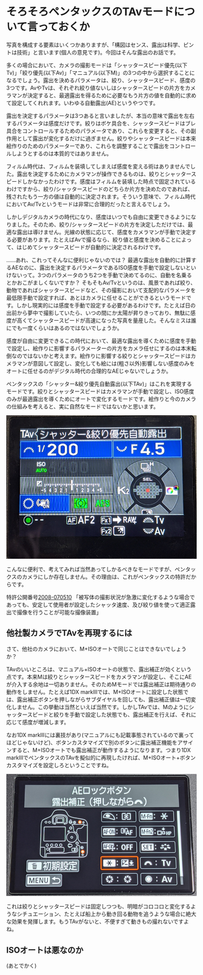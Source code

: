 # そろそろペンタックスのTAvモードについて言っておくか

写真を構成する要素はいくつかありますが、「構図はセンス、露出は科学、ピントは技術」と言います(個人の意見です)。今回はそんな露出のお話です。

多くの場合において、カメラの撮影モードは「シャッタースピード優先(以下Tv)」「絞り優先(以下Av)」「マニュアル(以下M)」の3つの中から選択することになるでしょう。露出を決めるパラメータは、絞り、シャッタースピード、感度の3つです。AvやTvは、それぞれ絞り値ないしはシャッタースピードの片方をカメラマンが決定すると、最適露出を得るために必要なもう片方の値を自動的に求めて設定してくれれます。いわゆる自動露出(AE)というやつです。

露出を決定するパラメータは3つあると言いましたが、本当の意味で露出を左右するパラメータは感度だけです。絞りはボケ具合を、シャッタースピードはブレ具合をコントロールするためのパラメータであり、これらを変更すると、その副作用として露出が変化するだけに過ぎません。絞りやシャッタースピードは本来絵作りのためのパラメーターであり、これらを調整することで露出をコントロールしようとするのは本質的ではありません。

フィルム時代は、フィルムを装填してしまえば感度を変える術はありませんでした。露出を決定するためにカメラマンが操作できるものは、絞りとシャッタースピードしかなかったわけです。感度はフィルムを装填した時点で固定されているわけですから、絞り/シャッタースピードのどちらか片方を決めたのであれば、残されたもう一方の値は自動的に決定されます。そういう意味で、フィルム時代においてAv/Tvというモードは非常に合理的だったと言えるでしょう。

しかしデジタルカメラの時代になり、感度はいつでも自由に変更できるようになりました。そのため、絞り/シャッタースピードの片方を決定しただけでは、最適な露出は導けません。光線の状態に応じて、感度をカメラマンが手動で決定する必要があります。たとえばAvで撮るなら、絞り値と感度を決めることによって、はじめてシャッタースピードが自動的に決定されるわけです。

……あれ、これってそんなに便利じゃないのでは？ 最適な露出を自動的に計算するAEなのに、露出を決定するパラメータであるISO感度を手動で設定しないといけないって。3つのパラメータのうち2つを手動で決めてるのに、自動を名乗るとかおこがましくないですか？ そもそもAv/Tvというのは、風景であれば絞り、動物であればシャッタースピードなど、その撮影において支配的なパラメータを最低限手動で設定すれば、あとはカメラに任せることができるというモードです。しかし現実的には感度を手動で設定する必要があるわけです。たとえば日の出前から夢中で撮影していたら、いつの間にか太陽が昇りきっており、無駄に感度が高くてシャッタースピードが高速になった写真を量産した。そんなミスは誰にでも一度くらいはあるのではないでしょうか。

感度が自由に変更できるこの時代において、最適な露出を導くために感度を手動で設定し、絵作りに影響するパラメーターの片方をカメラ任せにするのは本末転倒なのではないかと考えます。絵作りに影響する絞りとシャッタースピードはカメラマンが意図して設定し、変化しても絵には(粗さ以外)影響しない感度のみをオートに任せるのがデジタル時代の合理的なAEじゃないでしょうか。

ペンタックスの「シャッター&絞り優先自動露出(以下TAv)」はこれを実現するモードです。絞りとシャッタースピードはカメラマンが手動で設定し、ISO感度のみが最適露出を導くためにオートで変化するモードです。絵作りと今のカメラの仕組みを考えると、実に自然なモードではないかと思います。

![](pentax-tav_01.jpg)

こんなに便利で、考えてみれば当然あってしかるべきなモードですが、ペンタックスのカメラにしか存在しません。その理由は、これがペンタックスの特許だからです。

特許公開番号[2008-070510](https://www.j-platpat.inpit.go.jp/c1800/PU/JP-2008-070510/38ED5EEB9E87963D3790206EFB8C47B4F1CF6154890108B2675E928BF292A785/11/ja) 「被写体の撮影状況が急激に変化するような場合であっても、安定して使用者が設定したシャッタ速度、及び絞り値を使って適正露出で撮像を行うことが可能な撮像装置」

## 他社製カメラでTAvを再現するには

さて、他社のカメラにおいて、M+ISOオートで同じことはできないでしょうか？

TAvのいいところは、マニュアル+ISOオートの状態で、露出補正が効くという点です。本来Mは絞りとシャッタースピードをカメラマンが設定し、そこにAEが介入する余地は一切ありません。そのためMモードでは露出補正は期待通りの動作をしません。たとえば1DX markIIIでは、M+ISOオートに設定した状態では、露出補正ボタンを押しながらサブダイヤルを回しても、露出補正値は一切変化しません。この挙動は当然といえば当然です。しかしTAvでは、Mのようにシャッタースピードと絞りを手動で設定した状態でも、露出補正を行えば、それに応じて感度が増減します。

なお1DX markIIIには裏技があり(マニュアルにも記載事態されているので裏ってほどじゃないけど)、ボタンカスタマイズで別のボタンに露出補正機能をアサインすると、M+ISOオートでも露出補正が動作するようになります。つまり1DX markIIIでペンタックスのTAvを擬似的に再現したければ、M+ISOオート+ボタンカスタマイズを設定しろということですね。

![](pentax-tav_02.jpg)

これは絞りとシャッタースピードは固定しつつも、明暗がコロコロと変化するようなシチュエーション、たとえば船上から動き回る動物を追うような場合に絶大な効果を発揮します。もうTAvがないと、不便すぎて動きもの撮れないですよね。

## ISOオートは悪なのか

(あとでかく)
